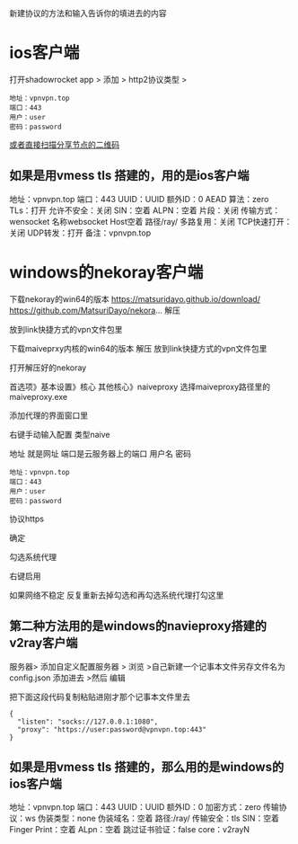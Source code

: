 新建协议的方法和输入告诉你的填进去的内容



# ios客户端
打开shadowrocket app  > 添加  > http2协议类型  > 
```
地址：vpnvpn.top
端口：443
用户：user
密码：password
```

[或者直接扫描分享节点的二维码](https://transno.com/doc/5_Xp1VsvKiy)

## 如果是用vmess tls 搭建的，用的是ios客户端

地址：vpnvpn.top
端口：443
UUID：UUID
额外ID：0 AEAD
算法：zero
TLs：打开
允许不安全：关闭
SIN：空着
ALPN：空着
片段：关闭
传输方式：wensocket   名称websocket  Host空着 路径/ray/
多路复用：关闭
TCP快速打开：关闭
UDP转发：打开
备注：vpnvpn.top

# windows的nekoray客户端
下载nekoray的win64的版本 https://matsuridayo.github.io/download/ https://github.com/MatsuriDayo/nekora...
解压

放到link快捷方式的vpn文件包里

下载maiveprxy内核的win64的版本 解压
放到link快捷方式的vpn文件包里

打开解压好的nekoray

首选项》基本设置》核心 其他核心》naiveproxy
选择maiveproxy路径里的maiveproxy.exe

添加代理的界面窗口里

右键手动输入配置
类型naive

地址 就是网址
端口是云服务器上的端口
用户名
密码
```
地址：vpnvpn.top
端口：443
用户：user
密码：password
```


协议https

确定

勾选系统代理

右键启用

如果网络不稳定
反复重新去掉勾选和再勾选系统代理打勾这里



## 第二种方法用的是windows的navieproxy搭建的v2ray客户端

服务器>  添加自定义配置服务器  > 浏览   >自己新建一个记事本文件另存文件名为config.json 添加进去  >然后 编辑

把下面这段代码复制粘贴进刚才那个记事本文件里去

```
{
  "listen": "socks://127.0.0.1:1080",
  "proxy": "https://user:password@vpnvpn.top:443"
}

```

## 如果是用vmess tls 搭建的，那么用的是windows的ios客户端

地址：vpnvpn.top
端口：443
UUID：UUID
额外ID：0
加密方式：zero
传输协议：ws
伪装类型：none
伪装域名：空着
路径:/ray/
传输安全：tls
SIN：空着
Finger Print：空着
ALpn：空着
跳过证书验证：false
core：v2rayN









